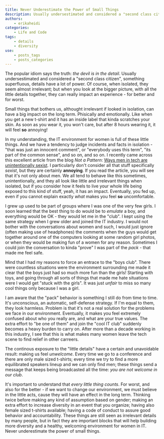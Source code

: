 ```yaml
---
title: Never Underestimate the Power of Small Things
description: Usually undersestimated and considered a "second class citizen", something superfluous, details have a lot of power, and they can have big impact in the long term.
authors:
    - erikaheidi
categories:
    - Life and Code
tags:
    - details
    - diversity
use:
    - posts_tags
    - posts_categories
---
```

The popular idiom says the truth: _the devil is in the detail_. Usually undersestimated and considered a "second class citizen", something superfluous, details have a lot of power. Of course, when isolated, they seem almost irrelevant; but when you look at the bigger picture, with all the little details together, they can really impact an experience - for better and for worst.

Small things that bothers us, althought irrelevant if looked in isolation, can have a big impact on the long term. Phisically and emotionally. Like when you get a new t-shirt and it has an inside label that kinda scratches your skin. As soon as you wear it, you won't care, but after 8 hours wearing it, it will feel **so** annoying!

In my understanding, the IT environment for women is full of these little things. And we have a tendency to judge incidents and facts in isolation - "that was just an innocent comment", or "everybody uses this term", "its part of the common sense", and so on, and so on. I recently came across this excellent article from the blog _Not a Pattern_: [Ways men in tech are unintentionally sexist](http://notapattern.net/2014/10/14/ways-men-in-tech-are-unintentionally-sexist/). I particularly don't consider all that stuff specifically _sexist_, but they are certainly **annoying**. If you read the article, you will see that it's not only about men. We all tend to behave like this sometimes, unintentionally, and they all look like little and irrelevant things when isolated, but if you consider how it feels to live your whole life being exposed to this kind of stuff, yeah, it has an impact. Eventually, you fed up, even if you cannot explain exactly _what_ makes you feel **so** uncomfortable.

I grew up used to be part of groups where I was one of the very few girls. I soon learned that the best thing to do would be to _emulate_ a boy, and everything would be OK - they would let me in the "club". I kept using the same strategy when I grew older and joined the IT industry. I would not bother with the conversations about women and such, I would just ignore (often making use of headphones) the comments when the guys would get together around one of the computers looking at some random girl photos, or when they would be making fun of a women for any reason. Sometimes I could join the conversation to kinda "prove" I was part of the _pack_ - that made me feel safe. 

Mind that I had my reasons to force an entrace to the "boys club". There were countless situations were the environment surrounding me made it clear that the boys just had so much more fun than the girls! Starting with toys, and going through all sorts of things that made me hate situations were I would get "stuck with the girls". It was just _unfair_ to miss so many cool things only because I was a girl.

I am aware that the "pack" behavior is something I still do from time to time. It's unconscious, an automatic, self-defense strategy. If I'm equal to them, they look harmless. Problem is that it's not a real solution for the problems we face in our environment. Eventually, it makes you feel extremely confused about who you really are, and what are your true values. The extra effort to "be one of them" and join the "cool IT club" suddenly becomes a heavy burden to carry on. After more than a decade working in this industry, I see that this is what makes many women leave the tech scene to find relief in other carreers. 

The continous exposure to the "little details" have a certain and unavoidable result: making us feel _unwelcome_. Every time we go to a conference and there are only male sized t-shirts; every time we try to find a more equilibrated speakers lineup and we can only find men; these things send a message that keeps being broadcasted all the time: _you are not welcome in our club_.

It's important to understand that _every little thing counts_. For worst, and also for the better - if we want to change our environment, we must believe in the little acts, cause they will have an effect in the long term. Thinking twice before making any kind of assumption based on gender; making an extra effort to increase diversity in an event that you organize; having also female sized t-shirts available; having a code of conduct to assure good behavior and accountability. These things are still seen as irrelevant details by many people, but in fact they are important blocks that will help building more diversity and a healthy, welcoming environment for women in IT. Never underestimate the power of small things.
